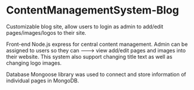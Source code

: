 # ContentManagementSystem-Blog
Customizable blog site, allow users to login as admin to add/edit pages/images/logos to their site. 

Front-end
Node.js express for central content management. 
Admin can be assigned to users so they can ---> view add/edit pages and images into their website. 
This system also support changing title text as well as changing logo images. 

Database 
Mongoose library was used to connect and store information of individual pages in MongoDB. 
